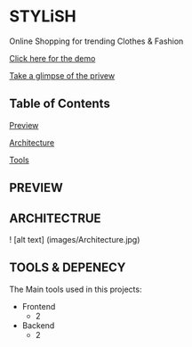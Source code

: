 # STYLiSH

Online Shopping for trending Clothes & Fashion

[Click here for the demo](http://18.182.2.156)

[Take a glimpse of the privew](#preview)

## Table of Contents  

[Preview](#preview)

[Architecture](#architectrue)

[Tools](#tools--depenecy)

## PREVIEW



## ARCHITECTRUE

! [alt text] (images/Architecture.jpg)

## TOOLS & DEPENECY

The Main tools used in this projects:

* Frontend
  * 2
* Backend
  * 2
